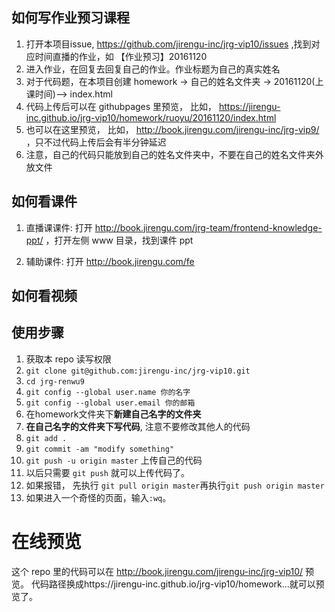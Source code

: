 ## 如何写作业预习课程
1. 打开本项目issue, https://github.com/jirengu-inc/jrg-vip10/issues ,找到对应时间直播的作业，如 【作业预习】20161120
2. 进入作业，在回复去回复自己的作业。作业标题为自己的真实姓名
3. 对于代码题，在本项目创建 homework -> 自己的姓名文件夹 -> 20161120(上课时间)--> index.html
4. 代码上传后可以在 githubpages 里预览， 比如， https://jirengu-inc.github.io/jrg-vip10/homework/ruoyu/20161120/index.html
5. 也可以在这里预览， 比如， http://book.jirengu.com/jirengu-inc/jrg-vip9/  ，只不过代码上传后会有半分钟延迟
6. 注意，自己的代码只能放到自己的姓名文件夹中，不要在自己的姓名文件夹外放文件

## 如何看课件
1. 直播课课件:
打开 http://book.jirengu.com/jrg-team/frontend-knowledge-ppt/ ，打开左侧 www 目录，找到课件 ppt

2. 辅助课件:
打开 http://book.jirengu.com/fe


## 如何看视频



## 使用步骤

1. 获取本 repo 读写权限
2. `git clone git@github.com:jirengu-inc/jrg-vip10.git`
3. `cd jrg-renwu9`
4. `git config --global user.name 你的名字`
5. `git config --global user.email 你的邮箱`
6. 在homework文件夹下**新建自己名字的文件夹**
7. **在自己名字的文件夹下写代码**, 注意不要修改其他人的代码
8. `git add .`
9. `git commit -am "modify something"`
10. `git push -u origin master` 上传自己的代码
11. 以后只需要 `git push` 就可以上传代码了。
  1. 如果报错， 先执行 `git pull origin master`再执行`git push origin master`
  2. 如果进入一个奇怪的页面，输入`:wq`。


# 在线预览

这个 repo 里的代码可以在 http://book.jirengu.com/jirengu-inc/jrg-vip10/
预览。
代码路径换成https://jirengu-inc.github.io/jrg-vip10/homework...就可以预览了。



